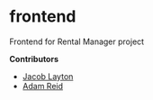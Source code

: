 # frontend
Frontend for Rental Manager project

**Contributors**

- [Jacob Layton](https://github.com/JacobLayton)
- [Adam Reid](https://github.com/iAmAdamReid)